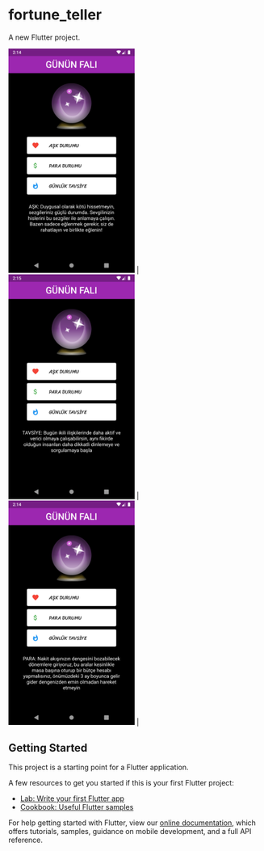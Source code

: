 # fortune_teller

A new Flutter project.

<img src="assets/1.png" width="250"> | <img src="assets/2.png" width="250"> | <img src="assets/3.png" width="250"> |


## Getting Started

This project is a starting point for a Flutter application.

A few resources to get you started if this is your first Flutter project:

- [Lab: Write your first Flutter app](https://flutter.dev/docs/get-started/codelab)
- [Cookbook: Useful Flutter samples](https://flutter.dev/docs/cookbook)

For help getting started with Flutter, view our
[online documentation](https://flutter.dev/docs), which offers tutorials,
samples, guidance on mobile development, and a full API reference.
